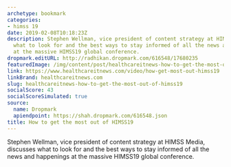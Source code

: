 ```yaml
---
archetype: bookmark
categories:
- himss 19
date: 2019-02-08T10:18:23Z
description: Stephen Wellman, vice president of content strategy at HIMSS Media, discusses
  what to look for and the best ways to stay informed of all the news and happenings
  at the massive HIMSS19 global conference.
dropmark.editURL: http://radhikan.dropmark.com/616548/17680235
featuredImage: /img/content/post/healthcareitnews-how-to-get-the-most-out-of-himss19.jpg
link: https://www.healthcareitnews.com/video/how-get-most-out-himss19
linkBrand: healthcareitnews.com
slug: healthcareitnews-how-to-get-the-most-out-of-himss19
socialScore: 43
socialScoreSimulated: true
source:
  name: Dropmark
  apiendpoint: https://shah.dropmark.com/616548.json
title: How to get the most out of HIMSS19
---
```

Stephen Wellman, vice president of content strategy at HIMSS Media, discusses what to look for and the best ways to stay informed of all the news and happenings at the massive HIMSS19 global conference.
